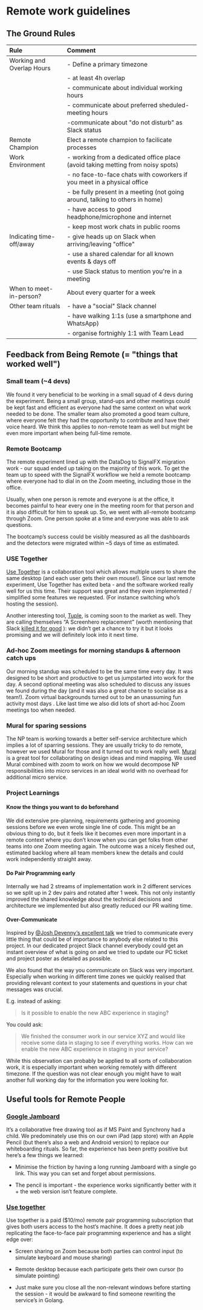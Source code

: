 # Remote work guidelines

## The Ground Rules

| Rule                      | Comment                                                                         |
|:--------------------------|:--------------------------------------------------------------------------------|
| Working and Overlap Hours | - Define a primary timezone                                                     |
|                           | - at least 4h overlap                                                           |
|                           | - communicate about individual working hours                                    |
|                           | - communicate about preferred sheduled-meeting hours                            |
|                           | -communicate about "do not disturb" as Slack status                             |
| Remote Champion           | Elect a remote champion to facilicate processes                                 |
| Work Environment          | - working from a dedicated office place (avoid taking metting from noisy spots) |
|                           | - no face-to-face chats with coworkers if you meet in a physical office         |
|                           | - be fully present in a meeting (not going around, talking to others in home)   |
|                           | - have access to good headphone/microphone and internet                         |
|                           | - keep most work chats in public rooms                                          |
| Indicating time-off/away  | - give heads up on Slack when arriving/leaving "office"                         |
|                           | - use a shared calendar for all known events & days off                         |
|                           | - use Slack status to mention you're in a meeting                               |
| When to meet-in-person?   | About every quarter for a week                                                  |
| Other team rituals        | - have a "social" Slack channel                                                 |
|                           | - have walking 1:1s (use a smartphone and WhatsApp)                             |
|                           | - organise fortnighly 1:1 with Team Lead                                        |

## Feedback from Being Remote (= "things that worked well")

### Small team (~4 devs)

We found it very beneficial to be working in a small squad of 4 devs during the experiment. Being a small group, stand-ups and other meetings could be kept fast and efficient as everyone had the same context on what work needed to be done. The smaller team also promoted a good team culture, where everyone felt they had the opportunity to contribute and have their voice heard. We think this applies to non-remote team as well but might be even more important when being full-time remote.

### Remote Bootcamp

The remote experiment lined up with the DataDog to SignalFX migration work - our squad ended up taking on the majority of this work. To get the team up to speed with the SignalFX workflow we held a remote bootcamp where everyone had to dial in on the Zoom meeting, including those in the office.

Usually, when one person is remote and everyone is at the office, it becomes painful to hear every one in the meeting room for that person and it is also difficult for him to speak up. So, we went with all-remote bootcamp through Zoom. One person spoke at a time and everyone was able to ask questions.

The bootcamp’s success could be visibly measured as all the dashboards and the detectors were migrated within ~5 days of time as estimated.

### USE Together

[Use Together](https://www.use-together.com/) is a collaboration tool which allows multiple users to share the same desktop (and each user gets their own mouse!). Since our last remote experiment, Use Together has exited beta - and the software worked really well for us this time. Their support was great and they even implemented / simplified some features we requested. (For instance switching who’s hosting the session).

Another interesting tool, [Tuple](https://tuple.app/), is coming soon to the market as well. They are calling themselves “A Screenhero replacement” (worth mentioning that Slack [killed it for good](https://slack.com/intl/en-au/help/articles/360022908874)  ):  we didn’t get a chance to try it but it looks promising and we will definitely look into it next time.

### Ad-hoc Zoom meetings for morning standups & afternoon catch ups

Our morning standup was scheduled to be the same time every day. It was designed to be short and productive to get us jumpstarted into work for the day. A second optional meeting was also scheduled to discuss any issues we found during the day (and it was also a great chance to socialise as a team!). Zoom virtual backgrounds turned out to be an unassuming fun activity most days   . Like last time we also did lots of short ad-hoc Zoom meetings too when needed.

### Mural for sparing sessions

The NP team is working towards a better self-service architecture which implies a lot of sparring sessions. They are usually tricky to do remote, however we used Mural for those and it turned out to work really well. [Mural](https://mural.co/) is a great tool for collaborating on design ideas and mind mapping. We used Mural combined with zoom to work on how we would decompose NP responsibilities into micro services in an ideal world with no overhead for additional micro service.

### Project Learnings

#### Know the things you want to do beforehand

We did extensive pre-planning, requirements gathering and grooming sessions before we even wrote single line of code. This might be an obvious thing to do, but it feels like it becomes even more important in a remote context where you don’t know when you can get folks from other teams into one Zoom meeting again. The outcome was a nicely fleshed out, estimated backlog where all team members knew the details and could work independently straight away.

#### Do Pair Programming early

Internally we had 2 streams of implementation work in 2 different services so we split up in 2 dev pairs and rotated after 1 week. This not only instantly improved the shared knowledge about the technical decisions and architecture we implemented but also greatly reduced our PR waiting time. 

#### Over-Communicate

Inspired by [@Josh Devenny‘s excellent talk](https://www.youtube.com/watch?v=MkV2EpYhcm4) we tried to communicate every little thing that could be of importance to anybody else related to this project. In our dedicated project Slack channel everybody could get an instant overview of what is going on and we tried to update our PC ticket and project poster as detailed as possible.

We also found that the way you communicate on Slack was very important. Especially when working in different time zones we quickly realised that providing relevant context to your statements and questions in your chat messages was crucial.

E.g. instead of asking:

> Is it possible to enable the new ABC experience in staging?

You could ask:

> We finished the consumer work in our service XYZ and would like receive some data in staging to see if everything works. How can we enable the new ABC 
> experience in staging in your service?  

While this observation can probably be applied to all sorts of collaboration work, it is especially important when working remotely with different timezone. If the question was not clear enough you might have to wait another full working day for the information you were looking for.

## Useful tools for Remote People

### [Google Jamboard](https://jamboard.google.com/)

It’s a collaborative free drawing tool as if MS Paint and Synchrony had a child. We predominately use this on our own iPad (app store) with an Apple Pencil (but there’s also a web and Android version) to replace our whiteboarding rituals. So far, the experience has been pretty positive but here’s a few things we learned:

- Minimise the friction by having a long running Jamboard with a single go link. This way you can set and forget about permissions.

- The pencil is important - the experience works significantly better with it + the web version isn’t feature complete.

### [Use together](https://www.use-together.com/)

Use together is a paid ($10/mo) remote pair programming subscription that gives both users access to the host’s machine. It does a pretty neat job replicating the face-to-face pair programming experience and has a slight edge over:

- Screen sharing on Zoom because both parties can control input (to simulate keyboard and mouse sharing)

- Remote desktop because each participate gets their own cursor (to simulate pointing)

- Just make sure you close all the non-relevant windows before starting the session - it would be awkward to find someone rewriting the service’s in Golang.
